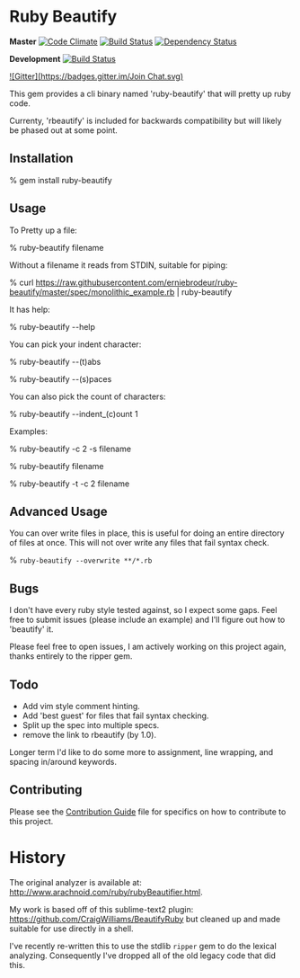 # Ruby Beautify
**Master** [![Code Climate](https://codeclimate.com/badge.png)](https://codeclimate.com/github/erniebrodeur/ruby-beautify) [![Build Status](https://travis-ci.org/erniebrodeur/ruby-beautify.png?branch=master)](https://travis-ci.org/erniebrodeur/ruby-beautify) [![Dependency Status](https://gemnasium.com/erniebrodeur/ruby-beautify.png)](https://gemnasium.com/erniebrodeur/ruby-beautify)

**Development** [![Build Status](https://travis-ci.org/erniebrodeur/ruby-beautify.png?branch=dev)](https://travis-ci.org/erniebrodeur/ruby-beautify)

[![Gitter](https://badges.gitter.im/Join Chat.svg)](https://gitter.im/erniebrodeur/ruby-beautify?utm_source=badge&utm_medium=badge&utm_campaign=pr-badge&utm_content=badge)

This gem provides a cli binary named 'ruby-beautify' that will pretty up ruby code.

Currenty, 'rbeautify' is included for backwards compatibility but will likely be phased out at some point.

## Installation

  % gem install ruby-beautify

## Usage

To Pretty up a file:

  % ruby-beautify filename

Without a filename it reads from STDIN, suitable for piping:

  % curl https://raw.githubusercontent.com/erniebrodeur/ruby-beautify/master/spec/monolithic_example.rb | ruby-beautify

It has help:

  % ruby-beautify --help

You can pick your indent character:

  % ruby-beautify --(t)abs

  % ruby-beautify --(s)paces

You can also pick the count of characters:

  % ruby-beautify --indent_(c)ount 1

Examples:

  % ruby-beautify -c 2 -s filename

  % ruby-beautify filename

  % ruby-beautify -t -c 2 filename

## Advanced Usage

You can over write files in place, this is useful for doing an entire directory of files at once.  This will not over write any files that fail syntax check.

  % ```ruby-beautify --overwrite **/*.rb```

## Bugs

I don't have every ruby style tested against, so I expect some gaps.  Feel free to submit issues (please include an example) and I'll figure out how to 'beautify' it.

Please feel free to open issues, I am actively working on this project again, thanks entirely to the ripper gem.

## Todo

* Add vim style comment hinting.
* Add 'best guest' for files that fail syntax checking.
* Split up the spec into multiple specs.
* remove the link to rbeautify (by 1.0).

Longer term I'd like to do some more to assignment, line wrapping, and spacing in/around keywords.

## Contributing

Please see the [Contribution Guide](CONTRIB.md) file for specifics on how to contribute to this project.

# History

The original analyzer is available at: http://www.arachnoid.com/ruby/rubyBeautifier.html.

My work is based off of this sublime-text2 plugin: https://github.com/CraigWilliams/BeautifyRuby but cleaned up and made suitable for use directly in a shell.

I've recently re-written this to use the stdlib `ripper` gem to do the lexical analyzing.  Consequently I've dropped all of the old legacy code that did this.
